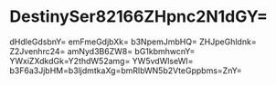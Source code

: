 # DestinySer82166ZHpnc2N1dGY=
dHdleGdsbnY=
emFmeGdjbXk=
b3NpemJmbHQ=
ZHJpeGhldnk=
Z2Jvenhrc24=
amNyd3B6ZW8=
bG1kbmhwcnY=
YWxiZXdkdGk=Y2thdW52amg=
YW5vdWlseWI=
b3F6a3JjbHM=b3ljdmtkaXg=bmRlbWN5b2VteGppbms=ZnY=

